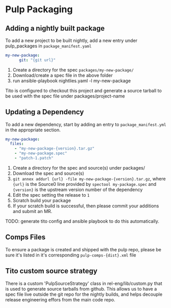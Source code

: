 # Pulp Packaging

## Adding a nightly built package

To add a new project to be built nightly, add a new entry under pulp_packages in `package_manifest.yaml`

```yaml
my-new-package:
      git: "{git url}"
```

1. Create a directory for the spec `packages/my-new-package/`
2. Download/create a spec file in the above folder 
3. run ansible-playbook nightlies.yaml -l my-new-package

Tito is configured to checkout this project and generate a source tarball to be used with the spec file under 
packages/project-name

## Updating a Dependency

To add a new dependency, start by adding an entry to `package_manifest.yml` in the appropriate section.
```yaml
my-new-package:
  files:
    - "my-new-package-{version}.tar.gz"
    - "my-new-package.spec"
    - "patch-1.patch"
```

1. Create a directory for the spec and source(s) under packages/
1. Download the spec and source(s)
1. `git annex addurl {url} -file my-new-package-{version}.tar.gz`, where `{url}` is the Source0 line 
    provided by `spectool my-package.spec` and `{version}` is the upstream version number of the dependency
1. Edit the spec setting the release to `1`
1. Scratch build your package 
1. If your scratch build is successful, then please commit your additions and submit an MR.

TODO: generate tito config and ansible playbook to do this automatically.

## Comps Files

To ensure a package is created and shipped with the pulp repo, please be sure it's listed in it's corresponding 
`pulp-comps-{dist}.xml` file 

## Tito custom source strategy

There is a custom 'PulpSourceStrategy' class in rel-eng/lib/custom.py that is used to generate source tarballs from github.
 This allows us to have a spec file live outside the git repo for the nightly builds, and helps decouple release engineering
 effors from the main code repo.
